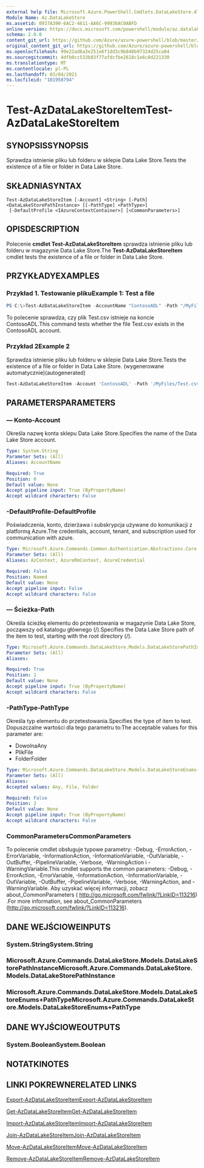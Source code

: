 ```yaml
---
external help file: Microsoft.Azure.PowerShell.Cmdlets.DataLakeStore.dll-Help.xml
Module Name: Az.DataLakeStore
ms.assetid: 0937A390-6AC2-4611-AA6C-99936AC0ABFD
online version: https://docs.microsoft.com/powershell/module/az.datalakestore/test-azdatalakestoreitem
schema: 2.0.0
content_git_url: https://github.com/Azure/azure-powershell/blob/master/src/DataLakeStore/DataLakeStore/help/Test-AzDataLakeStoreItem.md
original_content_git_url: https://github.com/Azure/azure-powershell/blob/master/src/DataLakeStore/DataLakeStore/help/Test-AzDataLakeStoreItem.md
ms.openlocfilehash: 99e22ad6a3e251e6f1dd3c9b848b97324d25ca04
ms.sourcegitcommit: 4dfb0cc533b83f77afdcfbe2618c1e6c8d221330
ms.translationtype: MT
ms.contentlocale: pl-PL
ms.lasthandoff: 03/04/2021
ms.locfileid: "101958794"
---
```

# <span data-ttu-id="54f85-101">Test-AzDataLakeStoreItem</span><span class="sxs-lookup"><span data-stu-id="54f85-101">Test-AzDataLakeStoreItem</span></span>

## <span data-ttu-id="54f85-102">SYNOPSIS</span><span class="sxs-lookup"><span data-stu-id="54f85-102">SYNOPSIS</span></span>
<span data-ttu-id="54f85-103">Sprawdza istnienie pliku lub folderu w sklepie Data Lake Store.</span><span class="sxs-lookup"><span data-stu-id="54f85-103">Tests the existence of a file or folder in Data Lake Store.</span></span>

## <span data-ttu-id="54f85-104">SKŁADNIA</span><span class="sxs-lookup"><span data-stu-id="54f85-104">SYNTAX</span></span>

```
Test-AzDataLakeStoreItem [-Account] <String> [-Path] <DataLakeStorePathInstance> [[-PathType] <PathType>]
 [-DefaultProfile <IAzureContextContainer>] [<CommonParameters>]
```

## <span data-ttu-id="54f85-105">OPIS</span><span class="sxs-lookup"><span data-stu-id="54f85-105">DESCRIPTION</span></span>
<span data-ttu-id="54f85-106">Polecenie **cmdlet Test-AzDataLakeStoreItem** sprawdza istnienie pliku lub folderu w magazynie Data Lake Store.</span><span class="sxs-lookup"><span data-stu-id="54f85-106">The **Test-AzDataLakeStoreItem** cmdlet tests the existence of a file or folder in Data Lake Store.</span></span>

## <span data-ttu-id="54f85-107">PRZYKŁADY</span><span class="sxs-lookup"><span data-stu-id="54f85-107">EXAMPLES</span></span>

### <span data-ttu-id="54f85-108">Przykład 1. Testowanie pliku</span><span class="sxs-lookup"><span data-stu-id="54f85-108">Example 1: Test a file</span></span>
```powershell
PS C:\>Test-AzDataLakeStoreItem -AccountName "ContosoADL" -Path "/MyFiles/Test.csv"
```

<span data-ttu-id="54f85-109">To polecenie sprawdza, czy plik Test.csv istnieje na koncie ContosoADL.</span><span class="sxs-lookup"><span data-stu-id="54f85-109">This command tests whether the file Test.csv exists in the ContosoADL account.</span></span>

### <span data-ttu-id="54f85-110">Przykład 2</span><span class="sxs-lookup"><span data-stu-id="54f85-110">Example 2</span></span>

<span data-ttu-id="54f85-111">Sprawdza istnienie pliku lub folderu w sklepie Data Lake Store.</span><span class="sxs-lookup"><span data-stu-id="54f85-111">Tests the existence of a file or folder in Data Lake Store.</span></span> <span data-ttu-id="54f85-112">(wygenerowane automatycznie)</span><span class="sxs-lookup"><span data-stu-id="54f85-112">(autogenerated)</span></span>

<!-- Aladdin Generated Example -->
```powershell
Test-AzDataLakeStoreItem -Account 'ContosoADL' -Path '/MyFiles/Test.csv' -PathType Any
```

## <span data-ttu-id="54f85-113">PARAMETERS</span><span class="sxs-lookup"><span data-stu-id="54f85-113">PARAMETERS</span></span>

### <span data-ttu-id="54f85-114">— Konto</span><span class="sxs-lookup"><span data-stu-id="54f85-114">-Account</span></span>
<span data-ttu-id="54f85-115">Określa nazwę konta sklepu Data Lake Store.</span><span class="sxs-lookup"><span data-stu-id="54f85-115">Specifies the name of the Data Lake Store account.</span></span>

```yaml
Type: System.String
Parameter Sets: (All)
Aliases: AccountName

Required: True
Position: 0
Default value: None
Accept pipeline input: True (ByPropertyName)
Accept wildcard characters: False
```

### <span data-ttu-id="54f85-116">-DefaultProfile</span><span class="sxs-lookup"><span data-stu-id="54f85-116">-DefaultProfile</span></span>
<span data-ttu-id="54f85-117">Poświadczenia, konto, dzierżawa i subskrypcja używane do komunikacji z platformą Azure.</span><span class="sxs-lookup"><span data-stu-id="54f85-117">The credentials, account, tenant, and subscription used for communication with azure.</span></span>

```yaml
Type: Microsoft.Azure.Commands.Common.Authentication.Abstractions.Core.IAzureContextContainer
Parameter Sets: (All)
Aliases: AzContext, AzureRmContext, AzureCredential

Required: False
Position: Named
Default value: None
Accept pipeline input: False
Accept wildcard characters: False
```

### <span data-ttu-id="54f85-118">— Ścieżka</span><span class="sxs-lookup"><span data-stu-id="54f85-118">-Path</span></span>
<span data-ttu-id="54f85-119">Określa ścieżkę elementu do przetestowania w magazynie Data Lake Store, począwszy od katalogu głównego (/).</span><span class="sxs-lookup"><span data-stu-id="54f85-119">Specifies the Data Lake Store path of the item to test, starting with the root directory (/).</span></span>

```yaml
Type: Microsoft.Azure.Commands.DataLakeStore.Models.DataLakeStorePathInstance
Parameter Sets: (All)
Aliases:

Required: True
Position: 1
Default value: None
Accept pipeline input: True (ByPropertyName)
Accept wildcard characters: False
```

### <span data-ttu-id="54f85-120">-PathType</span><span class="sxs-lookup"><span data-stu-id="54f85-120">-PathType</span></span>
<span data-ttu-id="54f85-121">Określa typ elementu do przetestowania.</span><span class="sxs-lookup"><span data-stu-id="54f85-121">Specifies the type of item to test.</span></span>
<span data-ttu-id="54f85-122">Dopuszczalne wartości dla tego parametru to:</span><span class="sxs-lookup"><span data-stu-id="54f85-122">The acceptable values for this parameter are:</span></span>
- <span data-ttu-id="54f85-123">Dowolna</span><span class="sxs-lookup"><span data-stu-id="54f85-123">Any</span></span> 
- <span data-ttu-id="54f85-124">Plik</span><span class="sxs-lookup"><span data-stu-id="54f85-124">File</span></span> 
- <span data-ttu-id="54f85-125">Folder</span><span class="sxs-lookup"><span data-stu-id="54f85-125">Folder</span></span>

```yaml
Type: Microsoft.Azure.Commands.DataLakeStore.Models.DataLakeStoreEnums+PathType
Parameter Sets: (All)
Aliases:
Accepted values: Any, File, Folder

Required: False
Position: 2
Default value: None
Accept pipeline input: True (ByPropertyName)
Accept wildcard characters: False
```

### <span data-ttu-id="54f85-126">CommonParameters</span><span class="sxs-lookup"><span data-stu-id="54f85-126">CommonParameters</span></span>
<span data-ttu-id="54f85-127">To polecenie cmdlet obsługuje typowe parametry: -Debug, -ErrorAction, -ErrorVariable, -InformationAction, -InformationVariable, -OutVariable, -OutBuffer, -PipelineVariable, -Verbose, -WarningAction i -WarningVariable.</span><span class="sxs-lookup"><span data-stu-id="54f85-127">This cmdlet supports the common parameters: -Debug, -ErrorAction, -ErrorVariable, -InformationAction, -InformationVariable, -OutVariable, -OutBuffer, -PipelineVariable, -Verbose, -WarningAction, and -WarningVariable.</span></span> <span data-ttu-id="54f85-128">Aby uzyskać więcej informacji, zobacz about_CommonParameters ( http://go.microsoft.com/fwlink/?LinkID=113216) .</span><span class="sxs-lookup"><span data-stu-id="54f85-128">For more information, see about_CommonParameters (http://go.microsoft.com/fwlink/?LinkID=113216).</span></span>

## <span data-ttu-id="54f85-129">DANE WEJŚCIOWE</span><span class="sxs-lookup"><span data-stu-id="54f85-129">INPUTS</span></span>

### <span data-ttu-id="54f85-130">System.String</span><span class="sxs-lookup"><span data-stu-id="54f85-130">System.String</span></span>

### <span data-ttu-id="54f85-131">Microsoft.Azure.Commands.DataLakeStore.Models.DataLakeStorePathInstance</span><span class="sxs-lookup"><span data-stu-id="54f85-131">Microsoft.Azure.Commands.DataLakeStore.Models.DataLakeStorePathInstance</span></span>

### <span data-ttu-id="54f85-132">Microsoft.Azure.Commands.DataLakeStore.Models.DataLakeStoreEnums+PathType</span><span class="sxs-lookup"><span data-stu-id="54f85-132">Microsoft.Azure.Commands.DataLakeStore.Models.DataLakeStoreEnums+PathType</span></span>

## <span data-ttu-id="54f85-133">DANE WYJŚCIOWE</span><span class="sxs-lookup"><span data-stu-id="54f85-133">OUTPUTS</span></span>

### <span data-ttu-id="54f85-134">System.Boolean</span><span class="sxs-lookup"><span data-stu-id="54f85-134">System.Boolean</span></span>

## <span data-ttu-id="54f85-135">NOTATKI</span><span class="sxs-lookup"><span data-stu-id="54f85-135">NOTES</span></span>

## <span data-ttu-id="54f85-136">LINKI POKREWNE</span><span class="sxs-lookup"><span data-stu-id="54f85-136">RELATED LINKS</span></span>

[<span data-ttu-id="54f85-137">Export-AzDataLakeStoreItem</span><span class="sxs-lookup"><span data-stu-id="54f85-137">Export-AzDataLakeStoreItem</span></span>](./Export-AzDataLakeStoreItem.md)

[<span data-ttu-id="54f85-138">Get-AzDataLakeStoreItem</span><span class="sxs-lookup"><span data-stu-id="54f85-138">Get-AzDataLakeStoreItem</span></span>](./Get-AzDataLakeStoreItem.md)

[<span data-ttu-id="54f85-139">Import-AzDataLakeStoreItem</span><span class="sxs-lookup"><span data-stu-id="54f85-139">Import-AzDataLakeStoreItem</span></span>](./Import-AzDataLakeStoreItem.md)

[<span data-ttu-id="54f85-140">Join-AzDataLakeStoreItem</span><span class="sxs-lookup"><span data-stu-id="54f85-140">Join-AzDataLakeStoreItem</span></span>](./Join-AzDataLakeStoreItem.md)

[<span data-ttu-id="54f85-141">Move-AzDataLakeStoreItem</span><span class="sxs-lookup"><span data-stu-id="54f85-141">Move-AzDataLakeStoreItem</span></span>](./Move-AzDataLakeStoreItem.md)

[<span data-ttu-id="54f85-142">Remove-AzDataLakeStoreItem</span><span class="sxs-lookup"><span data-stu-id="54f85-142">Remove-AzDataLakeStoreItem</span></span>](./Remove-AzDataLakeStoreItem.md)


